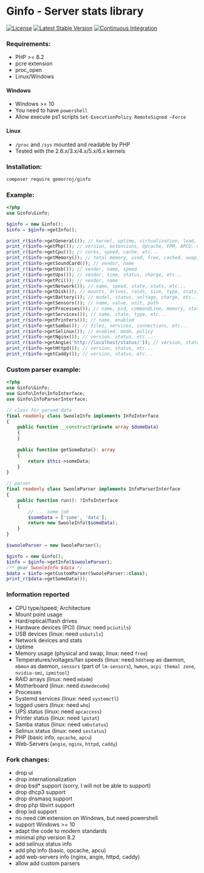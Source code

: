 # Ginfo - Server stats library

[![License](https://poser.pugx.org/gemorroj/ginfo/license)](https://packagist.org/packages/gemorroj/ginfo)
[![Latest Stable Version](https://poser.pugx.org/gemorroj/ginfo/v/stable)](https://packagist.org/packages/gemorroj/ginfo)
[![Continuous Integration](https://github.com/Gemorroj/ginfo/workflows/Continuous%20Integration/badge.svg)](https://github.com/Gemorroj/ginfo/actions?query=workflow%3A%22Continuous+Integration%22)


### Requirements:
- PHP >= 8.2
- pcre extension
- proc_open
- Linux/Windows

#### Windows
- Windows >= 10
- You need to have `powershell`
- Allow execute ps1 scripts `Set-ExecutionPolicy RemoteSigned –Force`

#### Linux
- `/proc` and `/sys` mounted and readable by PHP
- Tested with the 2.6.x/3.x/4.x/5.x/6.x kernels


### Installation:
```bash
composer require gemorroj/ginfo
```


### Example:
```php
<?php
use Ginfo\Ginfo;

$ginfo = new Ginfo();
$info = $ginfo->getInfo();

print_r($info->getGeneral()); // kernel, uptime, virtualization, load, etc...
print_r($info->getPhp()); // version, extensions, Opcache, FPM, APCU, etc...
print_r($info->getCpu()); // cores, speed, cache, etc...
print_r($info->getMemory()); // total memory, used, free, cached, swap, etc...
print_r($info->getSoundCard()); // vendor, name
print_r($info->getUsb()); // vendor, name, speed
print_r($info->getUps()); // vendor, time, status, charge, etc...
print_r($info->getPci()); // vendor, name
print_r($info->getNetwork()); // name, speed, state, stats, etc...
print_r($info->getDisk()); // mounts, drives, raids, size, type, stats, etc...
print_r($info->getBattery()); // model, status, voltage, charge, etc...
print_r($info->getSensors()); // name, value, unit, path
print_r($info->getProcesses()); // name, pid, commandLine, memory, state, stats, etc...
print_r($info->getServices()); // name, state, type, etc...
print_r($info->getPrinters()); // name, enabled
print_r($info->getSamba()); // files, services, connections, etc...
print_r($info->getSelinux()); // enabled, mode, policy
print_r($info->getNginx()); // version, status, etc...
print_r($info->getAngie('http://localhost/status/')); // version, status, etc...
print_r($info->getHttpd()); // version, status, etc...
print_r($info->getCaddy()); // version, status, etc...
```

### Custom parser example:
```php
<?php
use Ginfo\Ginfo;
use Ginfo\Info\InfoInterface;
use Ginfo\InfoParserInterface;

// class for parsed data
final readonly class SwooleInfo implements InfoInterface
{
    public function __construct(private array $domeData)
    {
    }
    
    public function getSomeData(): array
    {
        return $this->someData;
    }
}

// parser
final readonly class SwooleParser implements InfoParserInterface
{
    public function run(): ?InfoInterface
    {
        // ... some job
        $someData = ['some', 'data'];
        return new SwooleInfo($someData);
    }
}

$swooleParser = new SwooleParser();

$ginfo = new Ginfo();
$info = $ginfo->getInfo($swooleParser);
/** @var SwooleInfo $data */
$data = $info->getCustomParser(SwooleParser::class);
print_r($data->getSomeData());
```


### Information reported
- CPU type/speed; Architecture
- Mount point usage
- Hard/optical/flash drives
- Hardware devices (PCI) (linux: need `pciutils`)
- USB devices (linux: need `usbutils`)
- Network devices and stats
- Uptime
- Memory usage (physical and swap, linux: need `free`)
- Temperatures/voltages/fan speeds (linux: need `hddtemp` as daemon, `mbmon` as daemon, `sensors` (part of `lm-sensors`), `hwmon`, `acpi themal zone`, `nvidia-smi`, `ipmitool`)
- RAID arrays (linux: need `mdadm`)
- Motherboard (linux: need `dimedecode`)
- Processes
- Systemd services (linux: need `systemctl`)
- logged users (linux: need `who`)
- UPS status (linux: need `apcaccess`)
- Printer status (linux: need `lpstat`)
- Samba status (linux: need `smbstatus`)
- Selinux status (linux: need `sestatus`)
- PHP (basic info, `opcache`, `apcu`)
- Web-Servers (`angie`, `nginx`, `httpd`, `caddy`)


### Fork changes:
- drop ui
- drop internationalization
- drop bsd* support (sorry, I will not be able to support)
- drop dhcp3 support
- drop dnsmasq support
- drop php libvirt support
- drop lxd support
- no need `COM` extension on Windows, but need powershell
- support Windows >= 10
- adapt the code to modern standards
- minimal php version 8.2
- add selinux status info
- add php info (basic, opcache, apcu)
- add web-servers info (nginx, angie, httpd, caddy)
- allow add custom parsers
